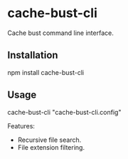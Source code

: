 # cache-bust-cli
Cache bust command line interface.
## Installation
npm install cache-bust-cli
## Usage
cache-bust-cli "cache-bust-cli.config"

Features:
* Recursive file search.
* File extension filtering.